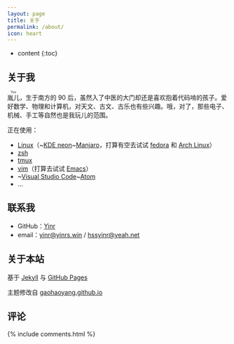 ```yaml
---
layout: page
title: 关于
permalink: /about/
icon: heart
---
```


* content
{:toc}

## 关于我

<ruby>胤儿<rp>（</rp><rt>Yinr</rt><rp>）</rp></ruby>，生于南方的 90 后，虽然入了中医的大门却还是喜欢抱着代码啃的孩子。爱好数学、物理和计算机，对天文、古文、古乐也有些兴趣。哦，对了，那些电子、机械、手工等自然也是我玩儿的范围。

正在使用：

* [Linux](https://www.kernel.org/)（~[KDE neon](https://neon.kde.org/)~[Manjaro](http://www.manjaro.org/)，打算有空去试试 [fedora](https://getfedora.org/) 和 [Arch Linux](http://www.archlinux.org/)）
* [zsh](http://zsh.sourceforge.net/)
* [tmux](http://tmux.github.io/)
* [vim](http://www.vim.org/)（打算去试试 [Emacs](https://www.gnu.org/software/emacs/)）
* ~[Visual Studio Code](http://code.visualstudio.com/)~[Atom](https://atom.io/)
* ...

## 联系我

* GitHub：[Yinr](https://github.com/Yinr)
* email：<yinr@yinrs.win> / <hssyinr@yeah.net>

## 关于本站

基于 [Jekyll](https://jekyllrb.com) 与 [GitHub Pages](http://pages.github.com)

主题修改自 [gaohaoyang.github.io](https://github.com/Gaohaoyang/gaohaoyang.github.io)

## 评论

{% include comments.html %}

